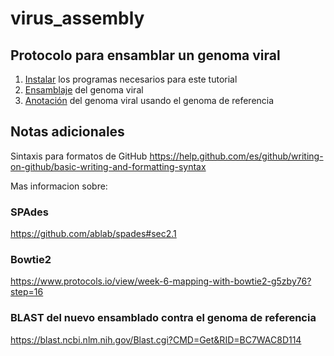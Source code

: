 # virus_assembly
## Protocolo para ensamblar un genoma viral

1. [Instalar](https://github.com/quipupe/virus_assembly/wiki/Instalacion-de-programas) los programas necesarios para este tutorial
2. [Ensamblaje](https://github.com/quipupe/virus_assembly/wiki/Ensamblaje-del-genoma-viral) del genoma viral
3. [Anotación](https://github.com/quipupe/virus_assembly/wiki/Anotacion-del-genoma) del genoma viral usando el genoma de referencia

## Notas adicionales
Sintaxis para formatos de GitHub
https://help.github.com/es/github/writing-on-github/basic-writing-and-formatting-syntax

Mas informacion sobre:
### SPAdes
https://github.com/ablab/spades#sec2.1
### Bowtie2
https://www.protocols.io/view/week-6-mapping-with-bowtie2-g5zby76?step=16
### BLAST del nuevo ensamblado contra el genoma de referencia
https://blast.ncbi.nlm.nih.gov/Blast.cgi?CMD=Get&RID=BC7WAC8D114
